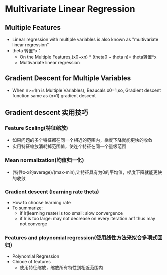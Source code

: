 # Multivariate Linear Regression

## Multiple Features
* Linear regression with multiple variables is also known as "multivariate linear regression"
* theta 转置*x：
  * On the Multiple Features,(x0~xn) * (theta0 ~ theta n)= theta转置*x
  * Multivariate linear regression

## Gradient Descent for Multiple Variables
* When n>=1(n is Multiple Variables), Beaucals x0=1,so, Gradient descent function same as (n=1) gradient descent

## Gradient descent 实用技巧

### Feature Scaling(特征缩放)
* 如果问题的多个特征都在同一个相近的范围内，梯度下降就能更快的收敛
* 实用特征缩放消耗掉范围值，使连个特征在同一个量级范围

### Mean normalization(均值归一化)
* (特性x-x的average)/(max-min),让特征具有为0的平均值，梯度下降就能更快的收敛

### Gradient descent (learning rate theta)
* How to choose learning rate
* To summarize:
  * if lr(learning reate) is too small: slow convergence
  * if lr is too large: may not decrease on every iteration anf thus may not converge

### Features and ploynomial regression(使用线性方法来拟合多项式回归）
* Polynomial Regression
* Chioce of features
  * 使用特征缩放，缩放所有特性到相近范围内